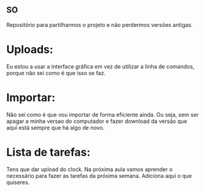 ## SO

Repositório para partilharmos o projeto e não perdermos versões antigas.

# Uploads:

Eu estou a usar a interface gráfica em vez de utilizar a linha de comandos, porque não sei como é que isso se faz.

# Importar:

Não sei como é que vou importar de forma eficiente ainda. Ou seja, sem ser apagar a minha versao do computador e fazer download da versão que aqui está sempre que há algo de novo.

# Lista de tarefas:

Tens que dar upload do clock.
Na próxima aula vamos aprender o necessário para fazer as tarefas da próxima semana.
Adiciona aqui o que quiseres.
